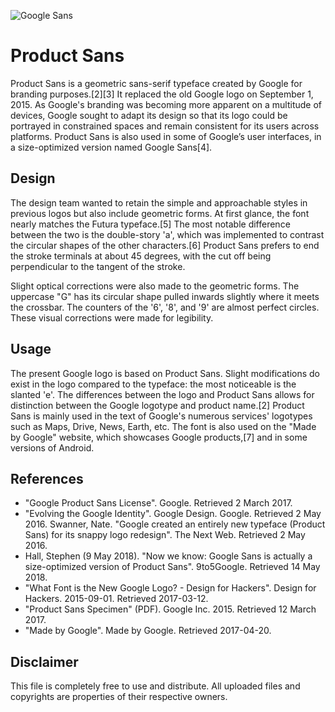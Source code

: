 ![Google Sans](https://i.imgur.com/VWjSZX3.png)

# Product Sans

Product Sans is a geometric sans-serif typeface created by Google for branding purposes.[2][3] It replaced the old Google logo on September 1, 2015. As Google's branding was becoming more apparent on a multitude of devices, Google sought to adapt its design so that its logo could be portrayed in constrained spaces and remain consistent for its users across platforms. Product Sans is also used in some of Google’s user interfaces, in a size-optimized version named Google Sans[4].

## Design

The design team wanted to retain the simple and approachable styles in previous logos but also include geometric forms. At first glance, the font nearly matches the Futura typeface.[5] The most notable difference between the two is the double-story 'a', which was implemented to contrast the circular shapes of the other characters.[6] Product Sans prefers to end the stroke terminals at about 45 degrees, with the cut off being perpendicular to the tangent of the stroke.

Slight optical corrections were also made to the geometric forms. The uppercase "G" has its circular shape pulled inwards slightly where it meets the crossbar. The counters of the '6', '8', and '9' are almost perfect circles. These visual corrections were made for legibility.


## Usage

The present Google logo is based on Product Sans. Slight modifications do exist in the logo compared to the typeface: the most noticeable is the slanted 'e'. The differences between the logo and Product Sans allows for distinction between the Google logotype and product name.[2] Product Sans is mainly used in the text of Google's numerous services' logotypes such as Maps, Drive, News, Earth, etc. The font is also used on the "Made by Google" website, which showcases Google products,[7] and in some versions of Android.

## References
- "Google Product Sans License". Google. Retrieved 2 March 2017.
- "Evolving the Google Identity". Google Design. Google. Retrieved 2 May 2016.
 Swanner, Nate. "Google created an entirely new typeface (Product Sans) for its snappy logo redesign". The Next Web. Retrieved 2 May 2016.
- Hall, Stephen (9 May 2018). "Now we know: Google Sans is actually a size-optimized version of Product Sans". 9to5Google. Retrieved 14 May 2018.
- "What Font is the New Google Logo? - Design for Hackers". Design for Hackers. 2015-09-01. Retrieved 2017-03-12.
- "Product Sans Specimen" (PDF). Google Inc. 2015. Retrieved 12 March 2017.
- "Made by Google". Made by Google. Retrieved 2017-04-20.

## Disclaimer
This file is completely free to use and distribute. All uploaded files and copyrights are properties of their respective owners.
